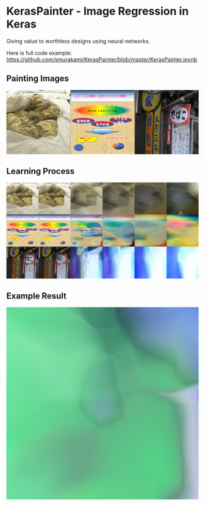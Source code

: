 # KerasPainter - Image Regression in Keras

Giving value to worthless designs using neural networks.

Here is full code example: https://github.com/smurakami/KerasPainter/blob/master/KerasPainter.ipynb

## Painting Images

![](./screenshots/source_images.png)

## Learning Process

![](./screenshots/learning_screenshot.jpg)

## Example Result

![](./screenshots/example.png)
